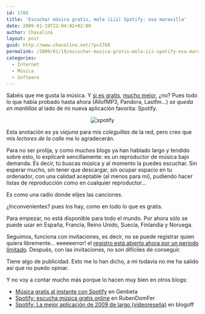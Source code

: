 ```yaml
---
id: 1788
title: 'Escuchar música gratis, mola (iii) Spotify: esa maravilla'
date: 2009-01-19T22:04:02+02:00
author: Chavalina
layout: post
guid: http://www.chavalina.net/?p=1788
permalink: /2009/01/19/escuchar-musica-gratis-mola-iii-spotify-esa-maravilla/
categories:
  - Internet
  - Música
  - Software
---
```

Sabéis que me gusta la música. Y [si es gratis](http://http://www.chavalina.net/2006/10/20/post-748/), [mucho mejor](http://www.chavalina.net/2006/10/26/post-751/), ¿no? Pues todo lo que había probado hasta ahora (AllofMP3, Pandora, Lastfm…) _se queda en mantillas_ al lado de mi nueva aplicación favorita: Spotify.

<p style="text-align: center;">
  <img class="aligncenter size-full wp-image-1797" title="spotify" src="/imagenes/2009/01/spotify.jpg" alt="spotify" srcset="http://www.chavalina.net/imagenes/2009/01/spotify.jpg 500w, http://www.chavalina.net/imagenes/2009/01/spotify-300x237.jpg 300w" sizes="(max-width: 500px) 100vw, 500px" />
</p>

Esta anotación es ya _viejuna_ para mis _coleguillas_ de la red, pero creo que mis _lectores de la calle_ me lo agradecerán.

Para no ser prolija, y como muchos blogs ya han hablado largo y tendido sobre esto, lo explicaré sencillamente: es un reproductor de música bajo demanda. Es decir, tú buscas música y al momento la puedes escuchar. Sin esperar mucho, sin tener que descargar, sin ocupar espacio en tu ordenador, con una calidad aceptable (al menos para mí), pudiendo hacer listas de reproducción como en cualquier reproductor…

Es como una radio donde elijes las canciones.

¿Inconvenientes? pues los hay, como en todo lo que es gratis.

Para empezar, no está disponible para todo el mundo. Por ahora sólo se puede usar en España, Francia, Reino Unido, Suecia, Finlandia y Noruega.

Seguimos, funciona con invitaciones, es decir, no se puede registrar quien quiera libremente… eeeeeerror! el [registro está abierto ahora por un periodo limitado](https://www.spotify.com/en/get-started/). Después, con las invitaciones, no son difíciles de conseguir.

Tiene algo de publicidad. Esto me lo han dicho, a mi todavía no me ha salido así que no puedo opinar.

Y no voy a contar mucho más porque lo hacen muy bien en otros blogs:

  * [Música gratis al instante con Spotify](http://www.genbeta.com/2009/01/13-musica-gratis-al-instante-spotify) en Genbeta
  * [Spotify: escucha música gratis online](http://www.rubendomfer.com/blog/2009/01/13/spotify-escucha-musica-gratis-online/) en RubenDomFer
  * [Spotify: La mejor aplicación de 2009 de largo (videoreseña)](http://www.blogoff.es/2009/01/16/spotify-la-mejor-aplicacion-de-2009-de-largo-videoresena/) en blogoff